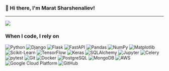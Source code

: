 ### 👋 Hi there, I'm Marat Sharshenaliev!

---

![](https://komarev.com/ghpvc/?username=MaratSharshenaliev&color=fb4362)

<h3>When I code, I rely on</h3>
<p>
  <img alt="Python" src="https://img.shields.io/badge/-Python-3776AB?style=flat-square&logo=python&logoColor=white" />
  <img alt="Django" src="https://img.shields.io/badge/-Django-092E20?style=flat-square&logo=django&logoColor=white" />
  <img alt="Flask" src="https://img.shields.io/badge/-Flask-000000?style=flat-square&logo=flask&logoColor=white" />
  <img alt="FastAPI" src="https://img.shields.io/badge/-FastAPI-009688?style=flat-square&logo=fastapi&logoColor=white" />
  <img alt="Pandas" src="https://img.shields.io/badge/-Pandas-150458?style=flat-square&logo=pandas&logoColor=white" />
  <img alt="NumPy" src="https://img.shields.io/badge/-NumPy-013243?style=flat-square&logo=numpy&logoColor=white" />
  <img alt="Matplotlib" src="https://img.shields.io/badge/-Matplotlib-005C5C?style=flat-square&logo=matplotlib&logoColor=white" />
  <img alt="Scikit-Learn" src="https://img.shields.io/badge/-Scikit--Learn-F7931E?style=flat-square&logo=scikit-learn&logoColor=white" />
  <img alt="TensorFlow" src="https://img.shields.io/badge/-TensorFlow-FF6F00?style=flat-square&logo=tensorflow&logoColor=white" />
  <img alt="Keras" src="https://img.shields.io/badge/-Keras-D00000?style=flat-square&logo=keras&logoColor=white" />
  <img alt="SQLAlchemy" src="https://img.shields.io/badge/-SQLAlchemy-4B8BBE?style=flat-square&logo=sqlalchemy&logoColor=white" />
  <img alt="Jupyter" src="https://img.shields.io/badge/-Jupyter-F37626?style=flat-square&logo=jupyter&logoColor=white" />
  <img alt="Celery" src="https://img.shields.io/badge/-Celery-37813B?style=flat-square&logo=celery&logoColor=white" />
  <img alt="pytest" src="https://img.shields.io/badge/-pytest-0A6D38?style=flat-square&logo=pytest&logoColor=white" />
  <img alt="Git" src="https://img.shields.io/badge/-Git-F05032?style=flat-square&logo=git&logoColor=white" />
  <img alt="Docker" src="https://img.shields.io/badge/-Docker-46a2f1?style=flat-square&logo=docker&logoColor=white" />
  <img alt="PostgreSQL" src="https://img.shields.io/badge/-PostgreSQL-336791?style=flat-square&logo=postgresql&logoColor=white" />
  <img alt="MongoDB" src="https://img.shields.io/badge/-MongoDB-13aa52?style=flat-square&logo=mongodb&logoColor=white" />
  <img alt="AWS" src="https://img.shields.io/badge/-AWS-FF9900?style=flat-square&logo=amazonaws&logoColor=white" />
  <img alt="Google Cloud Platform" src="https://img.shields.io/badge/-Google_Cloud_Platform-1a73e8?style=flat-square&logo=google-cloud&logoColor=white" />
  <img alt="GitHub" src="https://img.shields.io/badge/-GitHub-2088FF?style=flat-square&logo=github&logoColor=white" />
</p>
